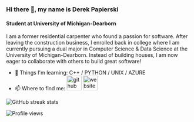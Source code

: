 <!--
**d-pap/d-pap** is a ✨ _special_ ✨ repository because its `README.md` (this file) appears on your GitHub profile.

Here are some ideas to get you started:

- 🔭 I’m currently working on ...
- 🌱 I’m currently learning ...
- 👯 I’m looking to collaborate on ...
- 🤔 I’m looking for help with ...
- 💬 Ask me about ...
- 📫 How to reach me: ...
- 😄 Pronouns: ...
- ⚡ Fun fact: ...
-->
### Hi there 👋, my name is Derek Papierski
#### Student at University of Michigan-Dearborn



I am a former residential carpenter who found a passion for software. After leaving the construction business, I enrolled back in college where I am currently pursuing a dual major in Computer Science & Data Science at the University of Michigan-Dearborn. Instead of building houses, I am now eager to collaborate with others to build great software!


- 🌱 Things I'm learning: C++ / PYTHON / UNIX / AZURE
- 📫 Where to find me:
[<img src='https://cdn.jsdelivr.net/npm/simple-icons@3.0.1/icons/github.svg' alt='github' height='40'>](https://github.com/d-pap)  [<img src='https://cdn.jsdelivr.net/npm/simple-icons@3.0.1/icons/icloud.svg' alt='website' height='40'>](https://www.derekpap.com)  

![GitHub streak stats](https://github-readme-streak-stats.herokuapp.com/?user=d-pap)  

![Profile views](https://gpvc.arturio.dev/d-pap)  
